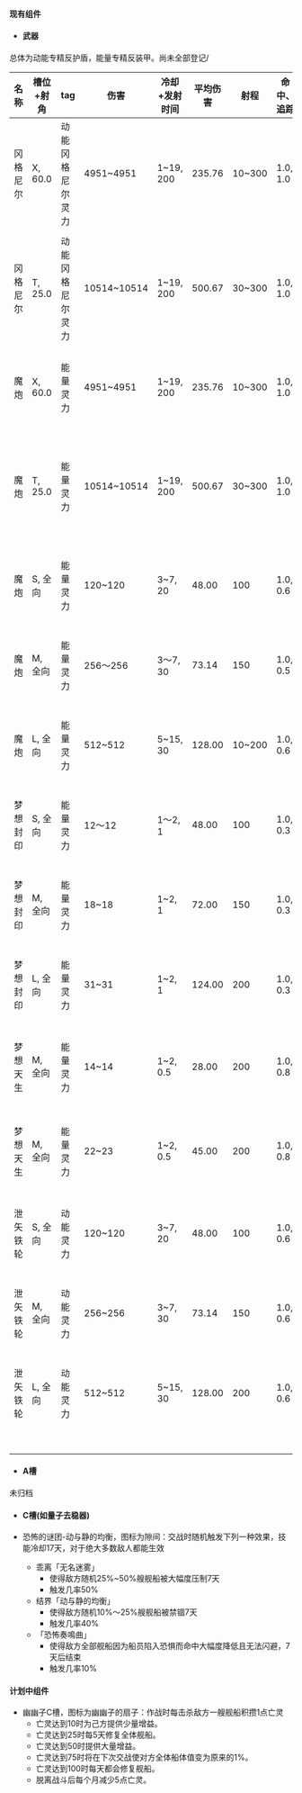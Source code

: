 #### 现有组件

- #### 武器

总体为动能专精反护盾，能量专精反装甲。尚未全部登记/

| 名称   | 槽位+射角   | tag        | 伤害          | 冷却+发射时间   | 平均伤害   | 射程     | 命中、追踪    | 修正                           | ai tag  |
|------|---------|------------|-------------|-----------|--------|--------|----------|------------------------------|---------| 
| 冈格尼尔 | X, 60.0 | 动能 冈格尼尔 灵力 | 4951~4951   | 1~19, 200 | 235.76 | 10~300 | 1.0, 1.0 | +100%护盾穿透 +100%装甲伤害          | 炮击      |
| 冈格尼尔 | T, 25.0 | 动能 冈格尼尔 灵力 | 10514~10514 | 1~19, 200 | 500.67 | 30~300 | 1.0, 1.0 | +200%护盾穿透 +200%装甲伤害 +50%船体伤害 | 炮击      |
| 魔炮   | X, 60.0 | 能量 灵力      | 4951~4951   | 1~19, 200 | 235.76 | 10~300 | 1.0, 1.0 | +100%装甲穿透 +100%护盾伤害          | 炮击      |
| 魔炮   | T, 25.0 | 能量 灵力      | 10514~10514 | 1~19, 200 | 500.67 | 30~300 | 1.0, 1.0 | +200%装甲穿透 +200%护盾伤害 +50%船体伤害 | 炮击      |
| 魔炮   | S, 全向   | 能量 灵力      | 120~120     | 3~7, 20   | 48.00  | 100    | 1.0, 0.6 | +100%装甲穿透 +50%护盾伤害           | 反护盾     |
| 魔炮   | M, 全向   | 能量 灵力      | 256～256     | 3～7, 30   | 73.14  | 150    | 1.0, 0.5 | +100%装甲穿透 +75%护盾伤害           | 反护盾     |
| 魔炮   | L, 全向   | 能量 灵力      | 512~512     | 5~15, 30  | 128.00 | 10~200 | 1.0, 0.6 | +100%装甲穿透 +100%护盾伤害          | 反护盾     |
| 梦想封印 | S, 全向   | 能量 灵力      | 12～12       | 1～2, 1    | 48.00  | 100    | 1.0, 0.3 | +100%装甲穿透 +50%护盾伤害           | 反护盾     |
| 梦想封印 | M, 全向   | 能量 灵力      | 18~18       | 1~2, 1    | 72.00  | 150    | 1.0, 0.3 | +100%装甲穿透 +75%护盾伤害           | 反护盾     |
| 梦想封印 | L, 全向   | 能量 灵力      | 31~31       | 1~2, 1    | 124.00 | 200    | 1.0, 0.3 | +100%装甲穿透 +100%护盾伤害          | 反护盾     |
| 梦想天生 | M, 全向   | 能量 灵力      | 14~14       | 1~2, 0.5  | 28.00  | 200    | 1.0, 0.8 | +50%护盾穿透 +50%装甲穿透            | 反护盾 反装甲 |
| 梦想天生 | M, 全向   | 能量 灵力      | 22~23       | 1~2, 0.5  | 45.00  | 200    | 1.0, 0.8 | +50%护盾穿透 +50%装甲穿透            | 反护盾 反装甲 |
| 泄矢铁轮 | S, 全向   | 动能 灵力      | 120~120     | 3~7, 20   | 48.00  | 100    | 1.0, 0.6 | +100%装甲穿透 +50%护盾伤害           | 反装甲     |
| 泄矢铁轮 | M, 全向   | 动能 灵力      | 256~256     | 3~7, 30   | 73.14  | 150    | 1.0, 0.6 | +100%装甲穿透 +75%护盾伤害           | 反装甲     |
| 泄矢铁轮 | L, 全向   | 动能 灵力      | 512~512     | 5~15, 30  | 128.00 | 200    | 1.0, 0.6 | +100%装甲穿透 +100%护盾伤害          | 反装甲     |
|      |         |            |             |           |        |        |          |                              |         |
|      |         |            |             |           |        |        |          |                              |         |
|      |         |            |             |           |        |        |          |                              |         |
|      |         |            |             |           |        |        |          |                              |         |
|      |         |            |             |           |        |        |          |                              |         |
|      |         |            |             |           |        |        |          |                              |         |

- #### A槽

未归档

- #### C槽(如量子去稳器)

- 恐怖的谜团-动与静的均衡，图标为隙间：交战时随机触发下列一种效果，技能冷却17天，对于绝大多数敌人都能生效
  - 乖离「无名迷雾」
    - 使得敌方随机25%~50%艘舰船被大幅度压制7天
    - 触发几率50%
  - 结界「动与静的均衡」
    - 使得敌方随机10%～25%艘舰船被禁锢7天
    - 触发几率40%
  - 「恐怖奏鳴曲」
    - 使得敌方全部舰船因为船员陷入恐惧而命中大幅度降低且无法闪避，7天后结束
    - 触发几率10%

#### 计划中组件

- 幽幽子C槽，图标为幽幽子的扇子：作战时每击杀敌方一艘舰船积攒1点亡灵
  - 亡灵达到10时为己方提供少量增益。
  - 亡灵达到25时每5天修复全体舰船。
  - 亡灵达到50时提供大量增益。
  - 亡灵达到75时将在下次交战使对方全体船体值变为原来的1%。
  - 亡灵达到100时每天都会修复舰船。
  - 脱离战斗后每个月减少5点亡灵。

